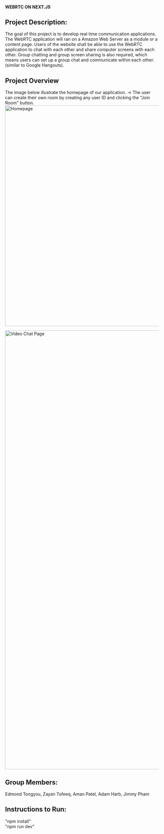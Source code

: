 #### WEBRTC ON NEXT.JS

## Project Description: 

The goal of this project is to develop real time communication applications. The WebRTC application will ran on a Amazon Web Server as a module or a content page. Users of the website shall be able to use the WebRTC application to chat with each other and share computer screens with each other. Group chatting and group screen sharing is also required, which means users can set up a group chat and communicate within each other. (similar to Google Hangouts).

## Project Overview


The image below illustrate the homepage of our application. 
  -> The user can create their own room by creating any user ID and clicking the "Join Room" button.
<img width="721" alt="Homepage" src="https://user-images.githubusercontent.com/50725935/204189251-34374866-cf02-4ed0-8a09-de88b451eabc.png">


<img width="1433" alt="Video Chat Page" src="https://user-images.githubusercontent.com/50725935/204189256-4bae0311-db63-4465-b3cc-ff2f6d807944.png">



## Group Members:

Edmond Tongyou, Zayan Tofeeq, Aman Patel, Adam Harb, Jimmy Pham


## Instructions to Run:  
"npm install"  
"npm run dev"
